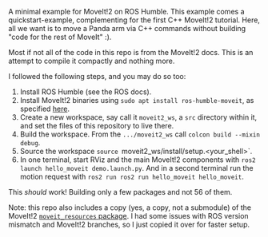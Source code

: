 A minimal example for MoveIt!2 on ROS Humble. 
This example comes a quickstart-example, complementing for the first C++ MoveIt!2 tutorial. Here, all we want is to move a Panda arm via C++ commands without building "code for the rest of MoveIt" :).

Most if not all of the code in this repo is from the MoveIt!2 docs. This is an attempt to compile it compactly and nothing more.

I followed the following steps, and you may do so too:
1. Install ROS Humble (see the ROS docs).
2. Install MoveIt!2 binaries using `sudo apt install ros-humble-moveit`, as specified [here]([here](https://moveit.ros.org/install-moveit2/binary/)https://moveit.ros.org/install-moveit2/binary).
3. Create a new workspace, say call it `moveit2_ws`, a `src` directory within it, and set the files of this repository to live there.
4. Build the workspace. From the `.../moveit2_ws` call `colcon build --mixin debug`.
5. Source the workspace `source `moveit2_ws/install/setup.<your_shell>`.
6. In one terminal, start RViz and the main MoveIt!2 components with `ros2 launch hello_moveit demo.launch.py`. And in a second terminal run the motion request with `ros2 run ros2 run hello_moveit hello_moveit`.

This _should_ work! Building only a few packages and not 56 of them.

Note: this repo also includes a copy (yes, a copy, not a submodule) of the MoveIt!2 [`moveit_resources` package](https://github.com/ros-planning/moveit2/tree/humble). I had some issues with ROS version mismatch and MoveIt!2 branches, so I just copied it over for faster setup.